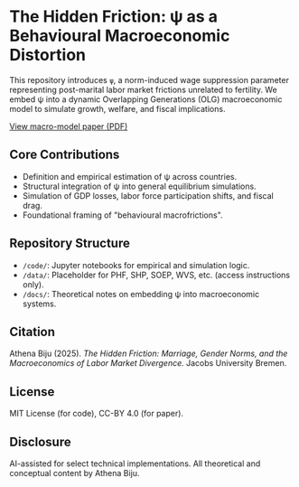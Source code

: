 # The Hidden Friction: ψ as a Behavioural Macroeconomic Distortion

This repository introduces `ψ`, a norm-induced wage suppression parameter representing post-marital labor market frictions unrelated to fertility. We embed ψ into a dynamic Overlapping Generations (OLG) macroeconomic model to simulate growth, welfare, and fiscal implications.

[View macro-model paper (PDF)](docs/macro-model-psi.pdf)

## Core Contributions
- Definition and empirical estimation of ψ across countries.
- Structural integration of ψ into general equilibrium simulations.
- Simulation of GDP losses, labor force participation shifts, and fiscal drag.
- Foundational framing of "behavioural macrofrictions".

## Repository Structure
- `/code/`: Jupyter notebooks for empirical and simulation logic.
- `/data/`: Placeholder for PHF, SHP, SOEP, WVS, etc. (access instructions only).
- `/docs/`: Theoretical notes on embedding ψ into macroeconomic systems.

## Citation
Athena Biju (2025). *The Hidden Friction: Marriage, Gender Norms, and the Macroeconomics of Labor Market Divergence.* Jacobs University Bremen.

## License
MIT License (for code), CC-BY 4.0 (for paper).

## Disclosure
AI-assisted for select technical implementations. All theoretical and conceptual content by Athena Biju.
